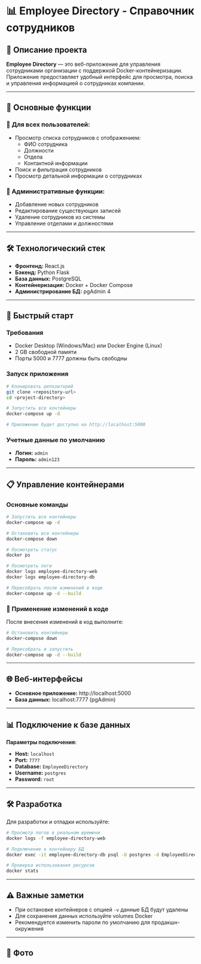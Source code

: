 # 📊 Employee Directory - Справочник сотрудников

## 📖 Описание проекта

**Employee Directory** — это веб-приложение для управления сотрудниками организации с поддержкой Docker-контейнеризации. Приложение предоставляет удобный интерфейс для просмотра, поиска и управления информацией о сотрудниках компании.

---

## 🔑 Основные функции

### 👥 Для всех пользователей:
- Просмотр списка сотрудников с отображением:
  - ФИО сотрудника
  - Должности
  - Отдела
  - Контактной информации
- Поиск и фильтрация сотрудников
- Просмотр детальной информации о сотрудниках

### 🔧 Административные функции:
- Добавление новых сотрудников
- Редактирование существующих записей
- Удаление сотрудников из системы
- Управление отделами и должностями

---

## 🛠 Технологический стек

- **Фронтенд:** React.js
- **Бэкенд:** Python Flask
- **База данных:** PostgreSQL
- **Контейнеризация:** Docker + Docker Compose
- **Администрирование БД:** pgAdmin 4

---

## 🚀 Быстрый старт

### Требования
- Docker Desktop (Windows/Mac) или Docker Engine (Linux)
- 2 GB свободной памяти
- Порты 5000 и 7777 должны быть свободны

### Запуск приложения

```bash
# Клонировать репозиторий
git clone <repository-url>
cd <project-directory>

# Запустить все контейнеры
docker-compose up -d

# Приложение будет доступно на http://localhost:5000
```

### Учетные данные по умолчанию
- **Логин:** `admin`
- **Пароль:** `admin123`

---

## 📋 Управление контейнерами

### Основные команды

```bash
# Запустить все контейнеры
docker-compose up -d

# Остановить все контейнеры
docker-compose down

# Посмотреть статус
docker ps

# Посмотреть логи
docker logs employee-directory-web
docker logs employee-directory-db

# Пересобрать после изменений в коде
docker-compose up -d --build
```

### 🔄 Применение изменений в коде

После внесения изменений в код выполните:

```bash
# Остановить контейнеры
docker-compose down

# Пересобрать и запустить
docker-compose up -d --build
```

---

## 🌐 Веб-интерфейсы

- **Основное приложение:** http://localhost:5000
- **База данных:** localhost:7777 (pgAdmin)

---

## 📊 Подключение к базе данных

**Параметры подключения:**
- **Host:** `localhost`
- **Port:** `7777`
- **Database:** `EmployeeDirectory`
- **Username:** `postgres`
- **Password:** `root`

---

## 🛠 Разработка

Для разработки и отладки используйте:

```bash
# Просмотр логов в реальном времени
docker logs -f employee-directory-web

# Подключение к контейнеру БД
docker exec -it employee-directory-db psql -U postgres -d EmployeeDirectory

# Проверка использования ресурсов
docker stats
```

---

## ⚠️ Важные заметки

- При остановке контейнеров с опцией `-v` данные БД будут удалены
- Для сохранения данных используйте volumes Docker
- Рекомендуется изменить пароли по умолчанию для продакшн-окружения

---

## 🚀 Фото

